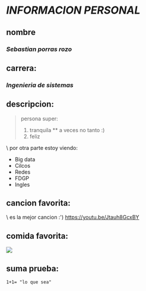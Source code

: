 # *INFORMACION PERSONAL*
## **nombre**
### *Sebastian porras rozo*
## **carrera:**
### *Ingenieria de sistemas*
## **descripcion:**
> persona super: 
>1. tranquila
>** a veces no tanto :)
>2. feliz
>
\\
por otra parte estoy viendo:
* Big data
* Cilcos
* Redes
* FDGP
* Ingles
## **cancion favorita:** 
\\ es la mejor cancion :')
<https://youtu.be/Jtauh8GcxBY>
## **comida favorita:**
![](https://upload.wikimedia.org/wikipedia/commons/thumb/7/73/001_Tacos_de_carnitas%2C_carne_asada_y_al_pastor.jpg/640px-001_Tacos_de_carnitas%2C_carne_asada_y_al_pastor.jpg)
## **suma prueba:**
`1+1= "lo que sea"`